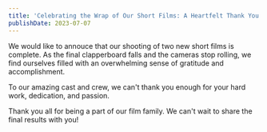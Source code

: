```yaml
---
title: 'Celebrating the Wrap of Our Short Films: A Heartfelt Thank You'
publishDate: 2023-07-07
---
```


We would like to annouce that our shooting of two new short films is complete. As the final clapperboard falls and the cameras stop rolling, we find ourselves filled with an overwhelming sense of gratitude and accomplishment.

To our amazing cast and crew, we can't thank you enough for your hard work, dedication, and passion.

Thank you all for being a part of our film family. We can't wait to share the final results with you!
